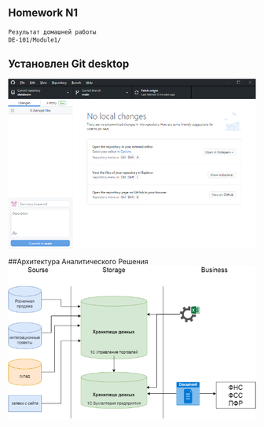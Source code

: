 ## Homework N1

```
Результат домашней работы
DE-101/Module1/
```

## Установлен Git desktop
![cover](https://github.com/vs-gorgan/datalearn/blob/main/de01/module01/GitHub_Desktop.png)

##Архитектура Аналитического Решения
![cover](https://github.com/vs-gorgan/datalearn/blob/main/de01/module01/Architecture.png)
